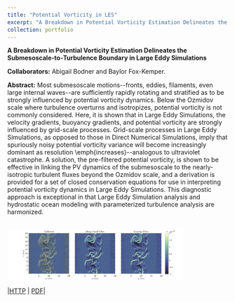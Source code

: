 ```yaml
---
title: "Potential Vorticity in LES"
excerpt: "A Breakdown in Potential Vorticity Estimation Delineates the Submesoscale‐to‐Turbulence Boundary in Large Eddy Simulations <br/><img src='/images/PV_surface.png'>"
collection: portfolio
---
```


**A Breakdown in Potential Vorticity Estimation Delineates the Submesoscale‐to‐Turbulence Boundary in Large Eddy Simulations**


**Collaborators:** Abigail Bodner and Baylor Fox-Kemper.

**Abstract:** Most submesoscale motions--fronts, eddies, filaments, even large internal waves--are sufficiently rapidly rotating and stratified as to be strongly influenced by potential vorticity dynamics.  Below the Ozmidov scale where turbulence overturns and isotropizes, potential vorticity is not commonly considered.  Here, it is shown that in Large Eddy Simulations, the velocity gradients, buoyancy gradients, and potential vorticity are strongly influenced by grid-scale processes.  Grid-scale processes in Large Eddy Simulations, as opposed to those in Direct Numerical Simulations, imply that spuriously noisy potential vorticity variance will become increasingly dominant as resolution \emph{increases}--analogous to ultraviolet catastrophe.  A solution, the pre-filtered potential vorticity, is shown to be effective in linking the PV dynamics of the submesoscale to the nearly-isotropic turbulent fluxes beyond the Ozmidov scale, and a derivation is provided for a set of closed conservation equations for use in interpreting potential vorticity dynamics in Large Eddy Simulations.  This diagnostic approach is exceptional in that Large Eddy Simulation analysis and hydrostatic ocean modeling with parameterized turbulence analysis are harmonized.


<br/><img src='/images/PV_surface.png' width="400">


|[HTTP](https://doi.org/10.1029/2020MS002049) | [PDF](https://doi.org/10.1029/2020MS002049)|
